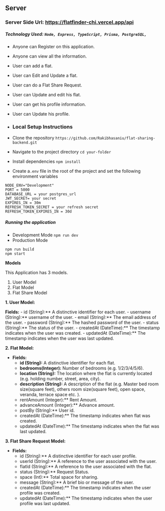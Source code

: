 
## Server

### Server Side Url: https://flatfinder-chi.vercel.app/api

  
##### Technology Used: ```Node, Express, TypeScript, Prisma, PostgreSQL, ```


- Anyone can Register on this application.
- Anyone can view all the information.
- User can add a flat.
- User can Edit and Update a flat.
- User can do a Flat Share Request.
- User can Update and edit his flat.
- User can get his profile information.
- User can Update his profile.

- ### Local Setup Instructions
- Clone the repository
  `https://github.com/Rakibhasaniu/flat-sharing-backend.git`
- Navigate to the project directory
  `cd your-folder`
- Install dependencies
  `npm install`
- Create a`.env` file in the root of the project and set the following environment variables

```
NODE_ENV="Development"
PORT = 5000
DATABASE_URL = your postgres_url
JWT_SECRET= your secret
EXPIRES_IN = 30m
REFRESH_TOKEN_SECRET = your refresh secret
REFRESH_TOKEN_EXPIRES_IN = 30d
```

##### Running the application

- Development Mode
  `npm run dev`
- Production Mode

```
npm run build
npm start
```


**Models**

This Application has 3 models.

1. User Model
2. Flat Model
3. Flat Share Model

**1. User Model:**

**Fields:**
    - id (String):** A distinctive identifier for each user.
    - username (String):** username of the user.
    - email (String):** The email address of the user.
    - password (String):** The hashed password of the user.
    - status (String):** The status of the user.
    - createdAt (DateTime):** The timestamp indicates when the user was created.
    - updatedAt (DateTime):** The timestamp indicates when the user was last updated.

**2. Flat Model:**

- **Fields:**
    - **id (String):** A distinctive identifier for each flat.
    - **bedrooms(Integer):** Number of bedrooms (e.g. 1/2/3/4/5/6).
    - **location (String):** The location where the flat is currently located (e.g. holding number, street, area, city).
    - **description (String):** A description of the flat (e.g. Master bed room size(square feet), others room size(square feet), open space, veranda, terrace space etc. ).
    - rentAmount (Integer):** Rent Amount.
    - advanceAmount (Integer):** Advance amount.
    - postBy (String):** User id.
    - createdAt (DateTime):** The timestamp indicates when flat was created.
    - updatedAt (DateTime):** The timestamp indicates when the flat was last updated.

 **3. Flat Share Request Model:**

- **Fields:**
    - id (String):** A distinctive identifier for each user profile.
    - userId (String):** A reference to the user associated with the user.
    - flatId (String):** A reference to the user associated with the flat.
    - status (String):** Request Status.
    - space (Int):** Total space for sharing.
    - message (String):** A brief bio or message of the user.
    - createdAt (DateTime):** The timestamp indicates when the user profile was created.
    - updatedAt (DateTime):** The timestamp indicates when the user profile was last updated.


